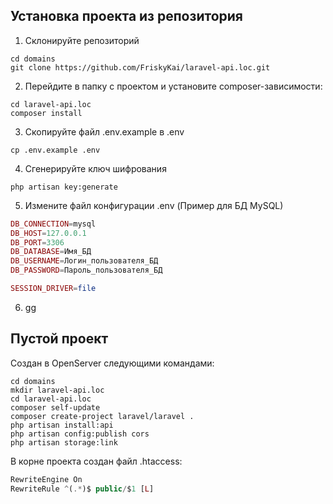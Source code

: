 ## Установка проекта из репозитория
1. Склонируйте репозиторий
```shell
cd domains
git clone https://github.com/FriskyKai/laravel-api.loc.git
```

2. Перейдите в папку с проектом и установите composer-зависимости:
```shell
cd laravel-api.loc
composer install
```

3. Скопируйте файл .env.example в .env
```shell
cp .env.example .env
```

4. Сгенерируйте ключ шифрования
```shell
php artisan key:generate
```

5. Измените файл конфигурации .env (Пример для БД MySQL)
```php
DB_CONNECTION=mysql
DB_HOST=127.0.0.1
DB_PORT=3306
DB_DATABASE=Имя_БД
DB_USERNAME=Логин_пользователя_БД
DB_PASSWORD=Пароль_пользователя_БД

SESSION_DRIVER=file
```

6. gg

## Пустой проект
Создан в OpenServer следующими командами:

```shell
cd domains
mkdir laravel-api.loc
cd laravel-api.loc
composer self-update
composer create-project laravel/laravel .
php artisan install:api
php artisan config:publish cors
php artisan storage:link
```

В корне проекта создан файл .htaccess:
```php
RewriteEngine On
RewriteRule ^(.*)$ public/$1 [L]
```
